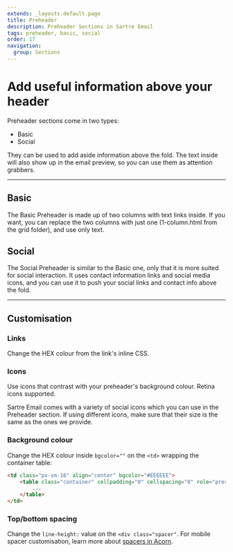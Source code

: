 ```yaml
---
extends: _layouts.default.page
title: Preheader
description: Preheader Sections in Sartre Email
tags: preheader, basic, social
order: 17
navigation:
  group: Sections
---
```


# Add useful information above your header

Preheader sections come in two types:

- Basic
- Social

They can be used to add aside information above the fold. The text inside will also show up in the email preview, so you can use them as attention grabbers.

---

## Basic

The Basic Preheader is made up of two columns with text links inside. If you want, you can replace the two columns with just one (1-column.html from the grid folder), and use only text.

## Social

The Social Preheader is similar to the Basic one, only that it is more suited for social interaction. It uses contact information links and social media icons, and you can use it to push your social links and contact info above the fold.

---

## Customisation

### Links

Change the HEX colour from the link's inline CSS.

### Icons

Use icons that contrast with your preheader's background colour. Retina icons supported.

Sartre Email comes with a variety of social icons which you can use in the Preheader section. If using different icons, make sure that their size is the same as the ones we provide.

### Background colour

Change the HEX colour inside `bgcolor=""` on the `<td>` wrapping the container table:

```html
<td class="px-sm-16" align="center" bgcolor="#EEEEEE">
    <table class="container" cellpadding="0" cellspacing="0" role="presentation" width="600">
        ...
    </table>
</td>
```

### Top/bottom spacing

Change the `line-height:` value on the `<div class="spacer"`. For mobile spacer customisation, learn more about [spacers in Acorn](https://thememountain.github.io/acorn/utilities/spacing.html).
